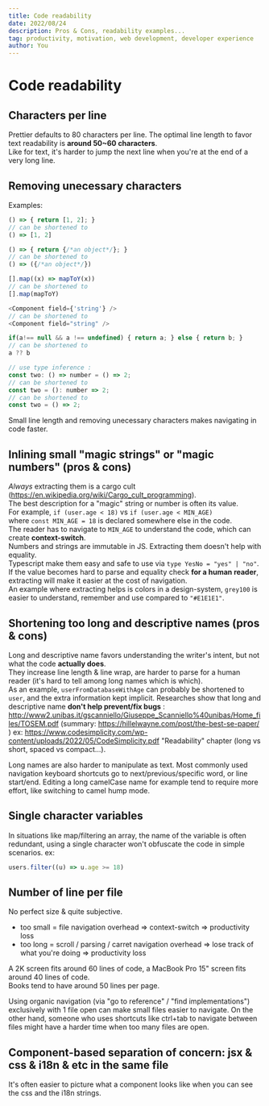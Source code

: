 ```yaml
---
title: Code readability
date: 2022/08/24
description: Pros & Cons, readability examples...
tag: productivity, motivation, web development, developer experience
author: You
---
```


# Code readability

## Characters per line

Prettier defaults to 80 characters per line. The optimal line length to favor text readability is **around 50~60 characters**.  
Like for text, it's harder to jump the next line when you're at the end of a very long line.

## Removing unecessary characters

Examples:

```js
() => { return [1, 2]; }
// can be shortened to
() => [1, 2]

() => { return {/*an object*/}; }
// can be shortened to
() => ({/*an object*/})

[].map((x) => mapToY(x))
// can be shortened to
[].map(mapToY)

<Component field={'string'} />
// can be shortened to
<Component field="string" />

if(a!== null && a !== undefined) { return a; } else { return b; }
// can be shortened to
a ?? b

// use type inference :
const two: () => number = () => 2;
// can be shortened to
const two = (): number => 2;
// can be shortened to
const two = () => 2;
```

Small line length and removing unecessary characters makes navigating in code faster.

## Inlining small "magic strings" or "magic numbers" (pros & cons)

_Always_ extracting them is a cargo cult (https://en.wikipedia.org/wiki/Cargo_cult_programming).  
The best description for a "magic" string or number is often its value.  
For example, `if (user.age < 18)` vs `if (user.age < MIN_AGE)`  
where `const MIN_AGE = 18` is declared somewhere else in the code.  
The reader has to navigate to `MIN_AGE` to understand the code, which can create **context-switch**.  
Numbers and strings are immutable in JS. Extracting them doesn't help with equality.  
Typescript make them easy and safe to use via `type YesNo = "yes" | "no"`.  
If the value becomes hard to parse and equality check **for a human reader**, extracting will make it easier at the cost of navigation.  
An example where extracting helps is colors in a design-system, `grey100` is easier to understand, remember and use compared to `"#E1E1E1"`.

## Shortening too long and descriptive names (pros & cons)

Long and descriptive name favors understanding the writer's intent, but not what the code **actually does**.  
They increase line length & line wrap, are harder to parse for a human reader (it's hard to tell among long names which is which).  
As an example, `userFromDatabaseWithAge` can probably be shortened to `user`, and the extra information kept implicit.
Researches show that long and descriptive name **don't help prevent/fix bugs** : http://www2.unibas.it/gscanniello/Giuseppe_Scanniello%40unibas/Home_files/TOSEM.pdf (summary: https://hillelwayne.com/post/the-best-se-paper/
)
ex: https://www.codesimplicity.com/wp-content/uploads/2022/05/CodeSimplicity.pdf "Readability" chapter (long vs short, spaced vs compact...).

Long names are also harder to manipulate as text. Most commonly used navigation keyboard shortcuts go to next/previous/specific word, or line start/end. Editing a long camelCase name for example tend to require more effort, like switching to camel hump mode.

## Single character variables

In situations like map/filtering an array, the name of the variable is often redundant, using a single character won't obfuscate the code in simple scenarios.
ex:

```js
users.filter((u) => u.age >= 18)
```

## Number of line per file

No perfect size & quite subjective.

- too small = file navigation overhead => context-switch => productivity loss
- too long = scroll / parsing / carret navigation overhead => lose track of what you're doing => productivity loss

A 2K screen fits around 60 lines of code, a MacBook Pro 15" screen fits around 40 lines of code.  
Books tend to have around 50 lines per page.

Using organic navigation (via "go to reference" / "find implementations") exclusively with 1 file open can make small files easier to navigate.
On the other hand, someone who uses shortcuts like ctrl+tab to navigate between files might have a harder time when too many files are open.

## Component-based separation of concern: jsx & css & i18n & etc in the same file

It's often easier to picture what a component looks like when you can see the css and the i18n strings.
